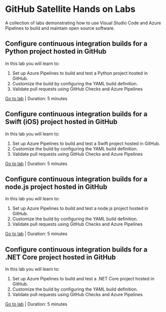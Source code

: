GitHub Satellite Hands on Labs
==============================

A collection of labs demonstrating how to use Visual Studio Code and Azure Pipelines to build and maintain open source software.

Configure continuous integration builds for a Python project hosted in GitHub
-----------------------------------------------------------------------------

In this lab you will learn to:

1. Set up Azure Pipelines to build and test a Python project hosted in GitHub.
2. Customize the build by configuring the YAML build definition.
3. Validate pull requests using GitHub Checks and Azure Pipelines

[Go to lab](1-azure-pipelines-python/README.md) | Duration: 5 minutes

Configure continuous integration builds for a Swift (iOS) project hosted in GitHub
-----------------------------------------------------------------------------

In this lab you will learn to:

1. Set up Azure Pipelines to build and test a Swift project hosted in GitHub.
2. Customize the build by configuring the YAML build definition.
3. Validate pull requests using GitHub Checks and Azure Pipelines

[Go to lab](2-azure-pipelines-swift/README.md) | Duration: 5 minutes

Configure continuous integration builds for a node.js project hosted in GitHub
-----------------------------------------------------------------------------

In this lab you will learn to:

1. Set up Azure Pipelines to build and test a node.js project hosted in GitHub.
2. Customize the build by configuring the YAML build definition.
3. Validate pull requests using GitHub Checks and Azure Pipelines

[Go to lab](3-azure-pipelines-node/README.md) | Duration: 5 minutes

Configure continuous integration builds for a .NET Core project hosted in GitHub
-----------------------------------------------------------------------------

In this lab you will learn to:

1. Set up Azure Pipelines to build and test a .NET Core project hosted in GitHub.
2. Customize the build by configuring the YAML build definition.
3. Validate pull requests using GitHub Checks and Azure Pipelines

[Go to lab](4-azure-pipelines-dotnet/README.md) | Duration: 5 minutes
